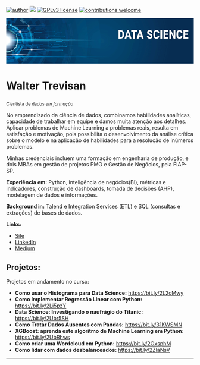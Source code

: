 [![author](https://img.shields.io/badge/author-walter-trevisan-red.svg)](https://www.linkedin.com/in/walter-trevisan) [![](https://img.shields.io/badge/python-3.7+-blue.svg)](https://www.python.org/downloads/release/python-365/) [![GPLv3 license](https://img.shields.io/badge/License-GPLv3-blue.svg)](http://perso.crans.org/besson/LICENSE.html) [![contributions welcome](https://img.shields.io/badge/contributions-welcome-brightgreen.svg?style=flat)](https://github.com/carlosfab/data_science/issues)

<p align="center">
  <img src="banner.png" >
</p>

# Walter Trevisan
<sub>Cientista de dados *em formação* </sub>

No emprendizado da ciência de dados, combinamos habilidades analíticas, capacidade de trabalhar em equipe e damos muita atenção aos detalhes. Aplicar problemas de Machine Learning a problemas reais, resulta em satisfação e motivação, pois possibilita o desenvolvimento da análise crítica sobre o modelo e na aplicação de habilidades para a resolução de inúmeros problemas.

Minhas credenciais incluem uma formação em engenharia de produção, e dois MBAs em gestão de projetos PMO e Gestão de Negócios, pela FIAP-SP.

**Experiência em:** Python, inteligência de negócios(BI), métricas e indicadores, construção de dashboards, tomada de decisões (AHP), modelagem de dados e informações.

**Background in:** Talend e Integration Services (ETL) e SQL (consultas e extrações) de bases de dados.

**Links:**
* [Site](http://wordpoint.com.br/)
* [LinkedIn](https://www.linkedin.com/in/walter-trevisan/)
* [Medium](https://medium.com/@trevisanwjr)


## Projetos:
Projetos em andamento no curso:

* **Como usar o Histograma para Data Science:** https://bit.ly/2L2cMwy
* **Como Implementar Regressão Linear com Python:** https://bit.ly/2Li5pzY
* **Data Science: Investigando o naufrágio do Titanic:** https://bit.ly/2Ubr5SH
* **Como Tratar Dados Ausentes com Pandas:** https://bit.ly/31KWSMN
* **XGBoost: aprenda este algoritmo de Machine Learning em Python:** https://bit.ly/2UbRhws
* **Como criar uma Wordcloud em Python:** https://bit.ly/2OxsphM
* **Como lidar com dados desbalanceados:** https://bit.ly/2ZlaNsV

---

